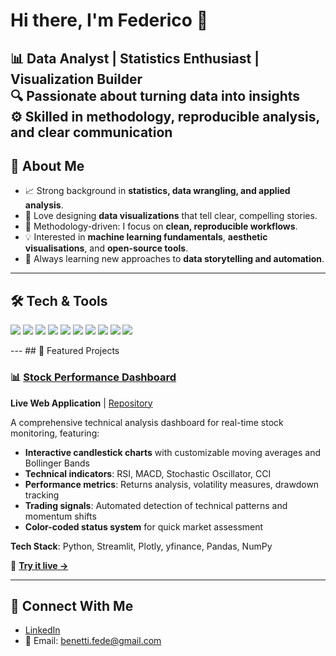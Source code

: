 # Hi there, I'm Federico 👋  
📊 **Data Analyst | Statistics Enthusiast | Visualization Builder**  
🔍 Passionate about **turning data into insights**  
⚙️ Skilled in **methodology, reproducible analysis, and clear communication**  
---
## 🚀 About Me
- 📈 Strong background in **statistics, data wrangling, and applied analysis**.  
- 🎨 Love designing **data visualizations** that tell clear, compelling stories.  
- 🧮 Methodology-driven: I focus on **clean, reproducible workflows**.  
- 💡 Interested in **machine learning fundamentals**, **aesthetic visualisations**, and **open-source tools**.  
- 🌱 Always learning new approaches to **data storytelling and automation**.  
---
## 🛠️ Tech & Tools
<p>
  <img src="https://img.shields.io/badge/Python-3776AB?style=flat&logo=python&logoColor=white" />
  <img src="https://img.shields.io/badge/Pandas-150458?style=flat&logo=pandas&logoColor=white" />
  <img src="https://img.shields.io/badge/Numpy-013243?style=flat&logo=numpy&logoColor=white" />
  <img src="https://img.shields.io/badge/Matplotlib-11557c?style=flat&logo=plotly&logoColor=white" />
  <img src="https://img.shields.io/badge/Seaborn-319795?style=flat" />
  <img src="https://img.shields.io/badge/Plotly-3F4F75?style=flat&logo=plotly&logoColor=white" />
  <img src="https://img.shields.io/badge/Streamlit-FF4B4B?style=flat&logo=streamlit&logoColor=white" />
  <img src="https://img.shields.io/badge/SQL-336791?style=flat&logo=postgresql&logoColor=white" />
  <img src="https://img.shields.io/badge/Methodology-8A2BE2?style=flat" />
  <img src="https://img.shields.io/badge/Reproducibility-FF6F00?style=flat" />
</p>
---
## 📌 Featured Projects

### 📊 [Stock Performance Dashboard](https://stockmonitoring.streamlit.app/)
**Live Web Application** | [Repository](https://github.com/federicobenetti/stock-monitoring-dashboard)

A comprehensive technical analysis dashboard for real-time stock monitoring, featuring:
- **Interactive candlestick charts** with customizable moving averages and Bollinger Bands
- **Technical indicators**: RSI, MACD, Stochastic Oscillator, CCI
- **Performance metrics**: Returns analysis, volatility measures, drawdown tracking
- **Trading signals**: Automated detection of technical patterns and momentum shifts
- **Color-coded status system** for quick market assessment

**Tech Stack**: Python, Streamlit, Plotly, yfinance, Pandas, NumPy

🔗 **[Try it live →](https://stockmonitoring.streamlit.app/)**

---
## 🤝 Connect With Me
- [LinkedIn](https://www.linkedin.com/in/federico-benetti)  
- 📧 Email: benetti.fede@gmail.com

